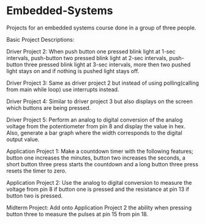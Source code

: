 # Embedded-Systems
Projects for an embedded systems course done in a group of three people. 

Basic Project Descriptions:

Driver Project 2: When push button one pressed blink light at 1-sec intervals, push-button two pressed blink light at 2-sec intervals, push-button three pressed blink light at 3-sec intervals, more then two pushed light stays on and if nothing is pushed light stays off. 

Driver Project 3: Same as driver project 2 but instead of using polling(calling from main while loop) use interrupts instead. 

Driver Project 4: Similar to driver project 3 but also displays on the screen which buttons are being pressed. 

Driver Project 5: Perform an analog to digital conversion of the analog voltage from the potentiometer from pin 8 and display the value in hex. Also, generate a bar graph where the width corresponds to the digital output value.

Application Project 1: Make a countdown timer with the following features; button one increases the minutes, button two increases the seconds, a short button three press starts the countdown and a long button three press resets the timer to zero. 

Application Project 2: Use the analog to digital conversion to measure the voltage from pin 8 if button one is pressed and the resistance at pin 13 if button two is pressed. 

Midterm Project: Add onto Application Project 2 the ability when pressing button three to measure the pulses at pin 15 from pin 18. 
